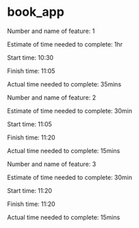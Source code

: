 # book_app


Number and name of feature: 1

Estimate of time needed to complete: 1hr

Start time: 10:30

Finish time: 11:05

Actual time needed to complete: 35mins

Number and name of feature: 2

Estimate of time needed to complete: 30min

Start time: 11:05

Finish time: 11:20

Actual time needed to complete: 15mins

Number and name of feature: 3

Estimate of time needed to complete: 30min

Start time: 11:20

Finish time: 11:20

Actual time needed to complete: 15mins

